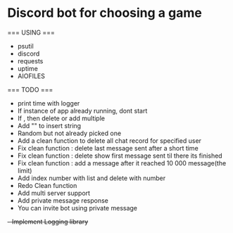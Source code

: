 # Discord bot for choosing a game

=== USING ===
- psutil
- discord
- requests
- uptime
- AIOFILES

=== TODO ===
- print time with logger
- If instance of app already running, dont start
- If , then delete or add multiple
- Add "" to insert string
- Random but not already picked one
- Add a clean function to delete all chat record for specified user
- Fix clean function : delete last message sent after a short time
- Fix clean function : delete show first message sent til there its finished
- Fix clean function : add a message after it reached 10 000 message(the limit)
- Add index number with list and delete with number
- Redo Clean function
- Add multi server support
- Add private message response
- You can invite bot using private message

~~- Implement Logging library~~